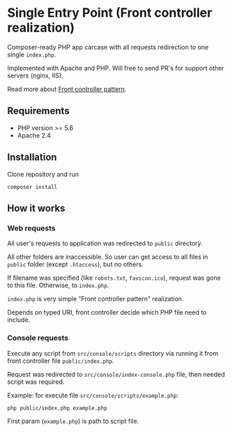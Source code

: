 # Single Entry Point (Front controller realization)
Composer-ready PHP app carcase with all requests redirection to one single `index.php`.

Implemented with Apache and PHP. Will free to send PR's for support other servers (nginx, IIS).

Read more about [Front controller pattern](https://en.wikipedia.org/wiki/Front_controller).

## Requirements
* PHP version >= 5.6
* Apache 2.4

## Installation
Clone repository and run
```
composer install
```
## How it works
### Web requests
All user's requests to application was redirected to `public` directory.

All other folders are inaccessible. So user can get access to all files in `public` folder (except `.htaccess`), but no others.

If filename was specified (like `robots.txt`, `favicon.ico`), request was gone to this file. Otherwise, to `index.php`.

`index.php` is very simple "Front controller pattern" realization.

Depends on typed URI, front controller decide which PHP file need to include.

### Console requests
Execute any script from `src/console/scripts` directory via running it from front controller file `public/index.php`.

Request was redirected to `src/console/index-console.php` file, then needed script was required.

Example: for execute file `src/console/scripts/example.php`:
```
php public/index.php example.php
```
First param (`example.php`) is path to script file.
